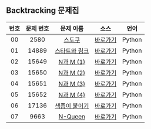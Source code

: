## Backtracking 문제집

| 번호  | 문제 번호 |                       문제 이름                        |         소스         |  언어  |
| :---: | :-------: | :----------------------------------------------------: | :------------------: | :----: |
|  00   |   2580    |     [스도쿠](https://www.acmicpc.net/problem/2580)     | [바로가기](../problems/2580)  | Python |
|  01   |   14889   | [스타트와 링크](https://www.acmicpc.net/problem/14889) | [바로가기](../problems/14889) | Python |
|  02   |   15649   |   [N과 M (1)](https://www.acmicpc.net/problem/15649)   | [바로가기](../problems/15649) | Python |
|  03   |   15650   |   [N과 M (2)](https://www.acmicpc.net/problem/15650)   | [바로가기](../problems/15650) | Python |
|  04   |   15651   |   [N과 M (3)](https://www.acmicpc.net/problem/15651)   | [바로가기](../problems/15651) | Python |
|  05   |   15652   |   [N과 M (4)](https://www.acmicpc.net/problem/15652)   | [바로가기](../problems/15652) | Python |
|  06   |   17136   | [색종이 붙이기](https://www.acmicpc.net/problem/17136) | [바로가기](../problems/17136) | Python |
|  07   |   9663    |    [N-Queen](https://www.acmicpc.net/problem/9663)     | [바로가기](../problems/9663)  | Python |
